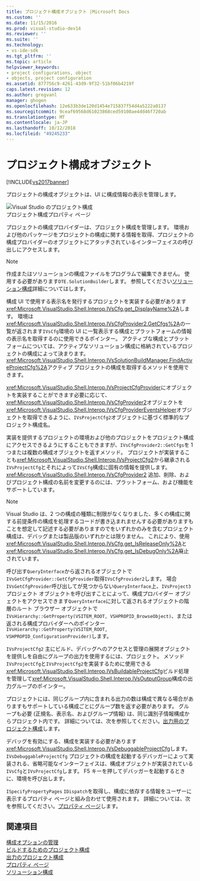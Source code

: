 ```yaml
---
title: プロジェクト構成オブジェクト |Microsoft Docs
ms.custom: ''
ms.date: 11/15/2016
ms.prod: visual-studio-dev14
ms.reviewer: ''
ms.suite: ''
ms.technology:
- vs-ide-sdk
ms.tgt_pltfrm: ''
ms.topic: article
helpviewer_keywords:
- project configurations, object
- objects, project configuration
ms.assetid: 877756c9-4261-43d9-9f32-51bf06b4219f
caps.latest.revision: 12
ms.author: gregvanl
manager: ghogen
ms.openlocfilehash: 12e633b3de120d1454e715837f54d4a5222a0137
ms.sourcegitcommit: 9ceaf69568d61023868ced59108ae4dd46f720ab
ms.translationtype: MT
ms.contentlocale: ja-JP
ms.lasthandoff: 10/12/2018
ms.locfileid: "49245233"
---
```

# <a name="project-configuration-object"></a>プロジェクト構成オブジェクト
[!INCLUDE[vs2017banner](../../includes/vs2017banner.md)]

プロジェクトの構成オブジェクトは、UI に構成情報の表示を管理します。  
  
 ![Visual Studio のプロジェクト構成](../../extensibility/internals/media/vsprojectcfg.gif "vsProjectCfg")  
プロジェクト構成プロパティ ページ  
  
 プロジェクトの構成プロバイダーは、プロジェクト構成を管理します。 環境および他のパッケージをプロジェクトの構成に関する情報を取得、プロジェクトの構成プロバイダーのオブジェクトにアタッチされているインターフェイスの呼び出しにアクセスします。  
  
> [!NOTE]
>  作成またはソリューションの構成ファイルをプログラムで編集できません。 使用する必要があります`DTE.SolutionBuilder`します。 参照してください[ソリューション構成](../../extensibility/internals/solution-configuration.md)詳細についてはします。  
  
 構成 UI で使用する表示名を発行するプロジェクトを実装する必要があります<xref:Microsoft.VisualStudio.Shell.Interop.IVsCfg.get_DisplayName%2A>します。 環境は<xref:Microsoft.VisualStudio.Shell.Interop.IVsCfgProvider2.GetCfgs%2A>の一覧が返されます`IVsCfg`環境の UI に一覧表示する構成とプラットフォームの情報の表示名を取得するのに使用できるポインター。 アクティブな構成とプラットフォームについては、アクティブなソリューション構成に格納されているプロジェクトの構成によって決まります。 <xref:Microsoft.VisualStudio.Shell.Interop.IVsSolutionBuildManager.FindActiveProjectCfg%2A>アクティブ プロジェクトの構成を取得するメソッドを使用できます。  
  
 <xref:Microsoft.VisualStudio.Shell.Interop.IVsProjectCfgProvider>にオブジェクトを実装することができます必要に応じて、<xref:Microsoft.VisualStudio.Shell.Interop.IVsCfgProvider2>オブジェクトを<xref:Microsoft.VisualStudio.Shell.Interop.IVsCfgProviderEventsHelper>オブジェクトを取得できるように、`IVsProjectCfg2`オブジェクトに基づく標準的なプロジェクト構成名。  
  
 実装を提供するプロジェクトの環境および他のプロジェクトをプロジェクト構成にアクセスできるようにすることもできますが、`IVsCfgProvider2::GetCfgs`を 1 つまたは複数の構成オブジェクトを返すメソッド。 プロジェクトが実装することも<xref:Microsoft.VisualStudio.Shell.Interop.IVsProjectCfg2>から継承される`IVsProjectCfg`とそれによって`IVsCfg`構成に固有の情報を提供します。 <xref:Microsoft.VisualStudio.Shell.Interop.IVsCfgProvider2> 追加、削除、およびプロジェクト構成の名前を変更するのには、プラットフォーム、および機能をサポートしています。  
  
> [!NOTE]
>  Visual Studio は、2 つの構成の種類に制限がなくなりました、多くの構成に関する前提条件の構成を処理するコードが書き込まれませんする必要がありますもことを想定して記述する必要がありますのでをいずれかのみを含むプロジェクト構成は、デバッグまたは製品版のいずれかとは限りません。 これにより、使用<xref:Microsoft.VisualStudio.Shell.Interop.IVsCfg.get_IsReleaseOnly%2A>と<xref:Microsoft.VisualStudio.Shell.Interop.IVsCfg.get_IsDebugOnly%2A>廃止されています。  
  
 呼び出す`QueryInterface`から返されるオブジェクトで`IVsGetCfgProvider::GetCfgProvider`取得`IVsCfgProvider2`します。 場合`IVsGetCfgProvider`呼び出してが見つからない`QueryInterface`上、`IVsProject3`プロジェクト オブジェクトを呼び出すことによって、構成プロバイダー オブジェクトをアクセスできます`QueryInterface`に対して返されるオブジェクトの階層のルート ブラウザー オブジェクトで`IVsHierarchy::GetProperty(VSITEM_ROOT, VSHPROPID_BrowseObject)`、または返される構成プロバイダーへのポインター`IVsHierarchy::GetProperty(VSITEM_ROOT, VSHPROPID_ConfigurationProvider)`します。  
  
 `IVsProjectCfg2` 主にビルド、デバッグへのアクセスと管理の展開オブジェクトを提供しを自由にグループの出力を使用するには、プロジェクト。 メソッド`IVsProjectCfg`と`IVsProjectCfg2`を実装するために使用できる<xref:Microsoft.VisualStudio.Shell.Interop.IVsBuildableProjectCfg>ビルド処理を管理して<xref:Microsoft.VisualStudio.Shell.Interop.IVsOutputGroup>構成の出力グループのポインター。  
  
 プロジェクトには、同じグループ内に含まれる出力の数は構成で異なる場合がありますもサポートしている構成ごとにグループ数を返す必要があります。 グループも必要 (正規名、表示名、およびグループ情報) は、同じ識別子情報構成からプロジェクト内です。 詳細については、次を参照してください。[出力用のプロジェクト構成](../../extensibility/internals/project-configuration-for-output.md)します。  
  
 デバッグを有効にする、構成を実装する必要があります<xref:Microsoft.VisualStudio.Shell.Interop.IVsDebuggableProjectCfg>します。 `IVsDebuggableProjectCfg` プロジェクトの構成を起動するデバッガーによって実装される、省略可能なインターフェイスは、構成オブジェクトが実装されている`IVsCfg`と`IVsProjectCfg`します。 F5 キーを押してデバッガーを起動するときに、環境を呼び出します。  
  
 `ISpecifyPropertyPages` `IDispatch`を取得し、構成に依存する情報をユーザーに表示するプロパティ ページと組み合わせて使用されます。 詳細については、次を参照してください。[プロパティ ページ](../../extensibility/internals/property-pages.md)します。  
  
## <a name="see-also"></a>関連項目  
 [構成オプションの管理](../../extensibility/internals/managing-configuration-options.md)   
 [ビルドするためのプロジェクト構成](../../extensibility/internals/project-configuration-for-building.md)   
 [出力のプロジェクト構成](../../extensibility/internals/project-configuration-for-output.md)   
 [プロパティ ページ](../../extensibility/internals/property-pages.md)   
 [ソリューション構成](../../extensibility/internals/solution-configuration.md)

